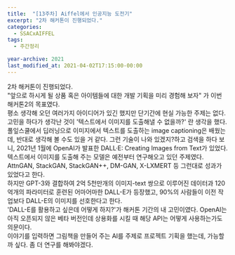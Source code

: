 ```yaml
---
title:  "[13주차] Aiffel에서 인공지능 도전기"
excerpt: "2차 해커톤이 진행되었다."
categories:
  - SSACxAIFFEL
tags:
  - 주간정리

year-archive: 2021
last_modified_at: 2021-04-02T17:15:00-00:00
---
```



2차 해커톤이 진행되었다.  
"앞으로 하시게 될 상품 혹은 아이템들에 대한 개발 기획을 미리 경험해 보자" 가 이번 해커톤2의 목표였다.  
평소 생각해 오던 여러가지 아이디어가 있긴 했지만 단기간에 현실 가능한 주제는 없다. 고민을 하다가 생각난 것이 '텍스트에서 이미지를 도출해낼 수 없을까?' 란 생각을 했다.  
풀잎스쿨에서 딥러닝으로 이미지에서 텍스트를 도출하는 image captioning은 배웠는데, 반대로 생각해 볼 수도 있을 거 같다. 그런 기술이 나와 있겠지?하고 검색을 하다 보니, 2021년 1월에 OpenAI가 발표한 DALL·E: Creating Images from Text가 있었다.  
텍스트에서 이미지를 도출해 주는 모델은 예전부터 연구해오고 있던 주제였다. AttnGAN, StackGAN, StackGAN++, DM-GAN, X-LXMERT 등 그런대로 성과가 있었다고 한다.  
하지만 GPT-3와 결합하여 2억 5천만개의 이미지-text 쌍으로 이루어진 데이터과 120억개의 파라미터로 훈련된 어마어마한 DALL-E가 등장했고, 90%의 사람들이 이전 작업보다 DALL-E의 이미지를 선호한다고 한다.  
'DALL-E를 활용하고 싶은데 어떻게 하지?'가 해커톤 기간의 내 고민이였다. OpenAI는 아직 오픈되지 않은 베타 버전인데 상용화를 시킬 때 해당 API는 어떻게 사용하는가도 의문이다.  
이야기를 입력하면 그림책을 만들어 주는 AI를 주제로 프로젝트 기획을 했는데, 가능할까 싶다. 좀 더 연구를 해봐야겠다.  
